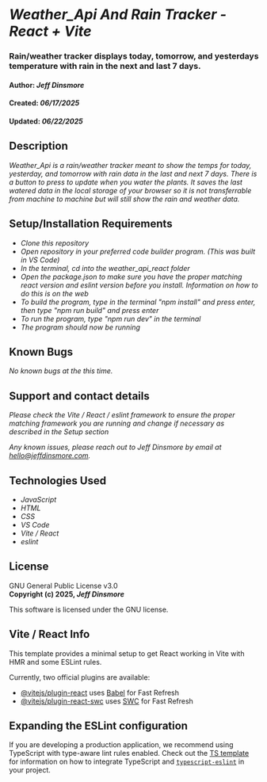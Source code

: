 # _Weather_Api And Rain Tracker - React + Vite_

### Rain/weather tracker displays today, tomorrow, and yesterdays temperature with rain in the next and last 7 days.

#### Author: _Jeff Dinsmore_

#### Created: _06/17/2025_

#### Updated: _06/22/2025_

## Description

_Weather_Api is a rain/weather tracker meant to show the temps for today, yesterday, and tomorrow with rain data in the last and next 7 days. There is a button to press to update when you water the plants. It saves the last watered data in the local storage of your browser so it is not transferrable from machine to machine but will still show the rain and weather data._

## Setup/Installation Requirements

- _Clone this repository_
- _Open repository in your preferred code builder program. (This was built in VS Code)_
- _In the terminal, cd into the weather_api_react folder_
- _Open the package.json to make sure you have the proper matching react version and eslint version before you install. Information on how to do this is on the web_
- _To build the program, type in the terminal "npm install" and press enter, then type "npm run build" and press enter_
- _To run the program, type "npm run dev" in the terminal_
- _The program should now be running_

## Known Bugs

_No known bugs at the this time._

## Support and contact details

_Please check the Vite / React / eslint framework to ensure the proper matching framework you are running and change if necessary as described in the Setup section_

_Any known issues, please reach out to Jeff Dinsmore by email at hello@jeffdinsmore.com._

## Technologies Used

- _JavaScript_
- _HTML_
- _CSS_
- _VS Code_
- _Vite / React_
- _eslint_

## License

GNU General Public License v3.0<br>
**Copyright (c) 2025, _Jeff Dinsmore_**

This software is licensed under the GNU license.

## Vite / React Info

This template provides a minimal setup to get React working in Vite with HMR and some ESLint rules.

Currently, two official plugins are available:

- [@vitejs/plugin-react](https://github.com/vitejs/vite-plugin-react/blob/main/packages/plugin-react) uses [Babel](https://babeljs.io/) for Fast Refresh
- [@vitejs/plugin-react-swc](https://github.com/vitejs/vite-plugin-react/blob/main/packages/plugin-react-swc) uses [SWC](https://swc.rs/) for Fast Refresh

## Expanding the ESLint configuration

If you are developing a production application, we recommend using TypeScript with type-aware lint rules enabled. Check out the [TS template](https://github.com/vitejs/vite/tree/main/packages/create-vite/template-react-ts) for information on how to integrate TypeScript and [`typescript-eslint`](https://typescript-eslint.io) in your project.
